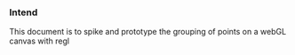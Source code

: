 ### Intend
This document is to spike and prototype the grouping of points on a webGL canvas with regl

<link href="../../scratch/individualsAsPoints/regl/style.css" rel="stylesheet" type="text/css" />

<style>
.control-panel {
  width: 400px;
  height: 800px;
  border: 1px solid black;
  overflow: hidden;
}

.right {
  float: right;
}

.wrapper {
  width: 1400px;
  height: 800px;
}
</style>

<div id="menu-container"></div>
<div class="wrapper">
  <div id="canvas-div">
    <canvas id="drawing-canvas" width="1000" height="800"></canvas>
  </div>
  <div class="control-panel right">
    <lively-inspector class="inspector" id="inspector"></lively-inspector>
  </div>
</div>

<script>
import { ReGL } from "https://lively-kernel.org/lively4/BP2019RH1/scratch/individualsAsPoints/regl/npm-modules/regl-point-wrapper.js"
import { AVFParser } from "https://lively-kernel.org/voices/parsing-data/avf-parser.js"
import { GroupingLayouter } from "../../scratch/individualsAsPoints/regl/groupchaining/node-modules/grouping-layouter.js"
import { InteractiveCanvas } from "../../scratch/individualsAsPoints/regl/groupchaining/node-modules/interactive-canvas.js";
import d3 from "src/external/d3.v5.js";


// CONSTANTS
const MAX_WIDTH = 1000;
const MAX_HEIGHT = 800;
const MAX_SPEED = 25;
const POINT_SIZE = 4;
const POINT_PADDING = 3;

// D3 SCALES
var colorScale;
var genderValues;

// SET UP DRAWING SPACE
var divCanvas = lively.query(this, "#canvas-div");
var canvas = lively.query(this, "#drawing-canvas");
var inspectorPanel = lively.query(this, "#control-panel");
var inspector = lively.query(this, "#inspector")
var context = canvas.getContext("webgl"); 
var regl = new ReGL(context);
var world = this;
var individualsGrouper;
var nodes = [];

//SET UP INTERACTIVE CANVAS
var interactiveCanvas = null;

//SET UP MENU
var menuContainer = lively.query(this, "#menu-container");

var keys = ["age", "constituency", "county", "gender", "languages"];

AVFParser.loadCovidData().then((result) => {
  let individuals = result;
  let groupingLayouter = new GroupingLayouter(MAX_WIDTH, MAX_HEIGHT, POINT_PADDING);
  interactiveCanvas = new InteractiveCanvas(world, canvas, regl, inspector, individuals);
  interactiveCanvas.registerSelection();
  interactiveCanvas.registerZoom();
  interactiveCanvas.registerGrouping(groupingLayouter, menuContainer, keys);
  
  interactiveCanvas.start();
});


</script>

